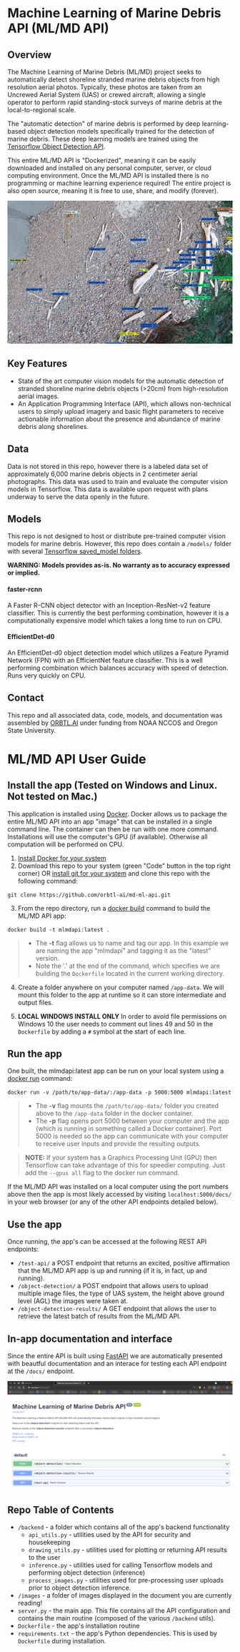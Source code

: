 # Machine Learning of Marine Debris API (ML/MD API)
## Overview
The Machine Learning of Marine Debris (ML/MD) project seeks to automatically detect shoreline stranded marine debris objects from high resolution aerial photos. Typically, these photos are taken from an Uncrewed Aerial System (UAS) or crewed aircraft, allowing a single operator to perform rapid standing-stock surveys of marine debris at the local-to-regional scale.

The "automatic detection" of marine debris is performed by deep learning-based object detection models specifically trained for the detection of marine debris. These deep learning models are trained using the [Tensorflow Object Detection API](https://github.com/tensorflow/models/blob/master/research/object_detection/README.md).

This entire ML/MD API is "Dockerized", meaning it can be easily downloaded and installed on any personal computer, server, or cloud computing environment. Once the ML/MD API is installed there is no programming or machine learning experience required! The entire project is also open source, meaning it is free to use, share, and modify (forever). 

![An image showing detections of plastic, wood, and other manmade marine debris along a complex shoreline image.](https://github.com/orbtl-ai/md-ml-api/blob/main/images/api_demo_main.png)

## Key Features
 - State of the art computer vision models for the automatic detection of stranded shoreline marine debris objects (>20cm) from high-resolution aerial images.
 - An Application Programming Interface (API), which allows non-technical users to simply upload imagery and basic flight parameters to receive actionable information about the presence and abundance of marine debris along shorelines.

## Data
Data is not stored in this repo, however there is a labeled data set of approximately 6,000 marine debris objects in 2 centimeter aerial photographs. This data was used to train and evaluate the computer vision models in Tensorflow. This data is available upon request with plans underway to serve the data openly in the future.
## Models
This repo is not designed to host or distribute pre-trained computer vision models for marine debris. However, this repo does contain a ```/models/``` folder with several [Tensorflow saved_model folders](https://www.tensorflow.org/guide/saved_model).

**WARNING: Models provides as-is. No warranty as to accuracy expressed or implied.**

#### faster-rcnn
A Faster R-CNN object detector with an Inception-ResNet-v2 feature classifier. This is currently the best performing combination, however it is a computationally expensive model which takes a long time to run on CPU.
#### EfficientDet-d0
An EfficientDet-d0 object detection model which utilizes a Feature Pyramid Network (FPN) with an EfficientNet feature classifier. This is a well performing combination which balances accuracy with speed of detection. Runs very quickly on CPU.
## Contact
This repo and all associated data, code, models, and documentation was assembled by [ORBTL.AI](ross@orbtl.ai) under funding from NOAA NCCOS and Oregon State University.
# ML/MD API User Guide
## Install the app (Tested on Windows and Linux. Not tested on Mac.)
This application is installed using [Docker](https://www.docker.com/). Docker allows us to package the entire ML/MD API into an app "image" that can be installed in a single command line. The container can then be run with one more command. Installations will use the computer's GPU (if available). Otherwise all computation will be performed on CPU.

1. [Install Docker for your system](https://docs.docker.com/engine/install/)
2. Download this repo to your system (green "Code" button in the top right corner) OR [install git for your system](https://git-scm.com/) and clone this repo with the following command:
```
git clone https://github.com/orbtl-ai/md-ml-api.git
```
3. From the repo directory, run a [docker build](https://docs.docker.com/engine/reference/commandline/build/) command to build the ML/MD API app:
```
docker build -t mlmdapi:latest .
```
> - The **-t** flag allows us to name and tag our app. In this example we are naming the app "mlmdapi" and tagging it as the "latest" version.
> - Note the '.' at the end of the command, which specifies we are building the ```Dockerfile``` located in the current working directory.

4. Create a folder anywhere on your computer named ```/app-data```. We will mount this folder to the app at runtime so it can store intermediate and output files.

5. **LOCAL WINDOWS INSTALL ONLY** In order to avoid file permissions on Windows 10 the user needs to comment out lines 49 and 50 in the ```Dockerfile``` by adding a ```#``` symbol at the start of each line.

## Run the app
One built, the mlmdapi:latest app can be run on your local system using a [docker run](https://docs.docker.com/engine/reference/commandline/run/) command:
```
docker run -v /path/to/app-data/:/app-data -p 5000:5000 mlmdapi:latest
```
> - The **-v** flag mounts the ```/path/to/app-data/``` folder you created above to the ```/app-data``` folder in the docker container.<br>
> - The **-p** flag opens port 5000 between your computer and the app (which is running in something called a Docker container). Port 5000 is needed so the app can communicate with your computer to receive user inputs and provide the resulting outputs.<br>

> **NOTE:** If your system has a Graphics Processing Unit (GPU) then Tensorflow can take advantage of this for speedier computing. Just add the ```--gpus all``` flag to the docker run command.

If the ML/MD API was installed on a local computer using the port numbers above then the app is most likely accessed by visiting ```localhost:5000/docs/``` in your web browser (or any of the other API endpoints detailed below).

## Use the app
Once running, the app's can be accessed at the following REST API endpoints:
- ```/test-api/``` a POST endpoint that returns an excited, positive affirmation that the ML/MD API app is up and running (if it is, in fact, up and running).
- ```/object-detection/``` a POST endpoint that allows users to upload multiple image files, the type of UAS system, the height above ground level (AGL) the images were taken at.
- ```/object-detection-results/``` A GET endpoint that allows the user to retrieve the latest batch of results from the ML/MD API.

## In-app documentation and interface
Since the entire API is built using [FastAPI](https://fastapi.tiangolo.com/) we are automatically presented with beautful documentation and an interace for testing each API endpoint at the ```/docs/``` endpoint.

![An image showing the API's /docs/ page, which shows additional app info and a testing interface.](https://github.com/orbtl-ai/md-ml-api/blob/main/images/api_docs_v02.png)

## Repo Table of Contents
- ```/backend``` - a folder which contains all of the app's backend functionality
  - ```api_utils.py``` - utilities used by the API for security and housekeeping
  - ```drawing_utils.py``` - utilities used for plotting or returning API results to the user
  - ```inference.py``` - utilities used for calling Tensorflow models and performing object detection (inference)
  - ```process_images.py``` - utilities used for pre-processing user uploads prior to object detection inference.
- ```/images``` - a folder of images displayed in the document you are currently reading!
- ```server.py``` - the main app. This file contains all the API configuration and contains the main routine (composed of the various ```/backend``` utils).
- ```Dockerfile``` - the app's installation routine
- ```requirements.txt``` - the app's Python dependencies. This is used by ```Dockerfile``` during installation.

